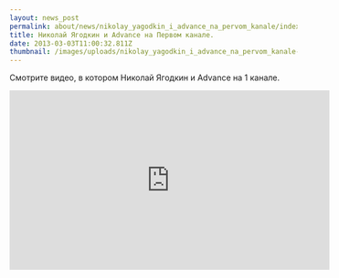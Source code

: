 ```yaml
---
layout: news_post
permalink: about/news/nikolay_yagodkin_i_advance_na_pervom_kanale/index.html
title: Николай Ягодкин и Advance на Первом канале.
date: 2013-03-03T11:00:32.811Z
thumbnail: /images/uploads/nikolay_yagodkin_i_advance_na_pervom_kanale-01.jpg
---
```

Смотрите видео, в котором Николай Ягодкин и Advance на 1 канале.

<iframe width="560" height="315" src="https://www.youtube.com/embed/ivNLS4FWYBs" frameborder="0" allow="accelerometer; autoplay; encrypted-media; gyroscope; picture-in-picture" allowfullscreen></iframe>


